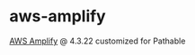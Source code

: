 # aws-amplify
[AWS Amplify](https://www.npmjs.com/package/aws-amplify) @ 4.3.22 customized for Pathable
